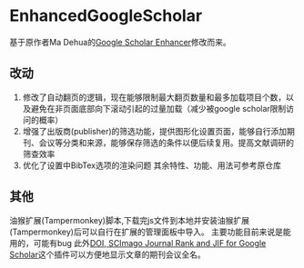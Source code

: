 # EnhancedGoogleScholar
基于原作者Ma Dehua的[Google Scholar Enhancer](https://greasyfork.org/zh-CN/scripts/511179-google-scholar-enhancer "Greasy Fork仓库链接")修改而来。
## 改动
1. 修改了自动翻页的逻辑，现在能够限制最大翻页数量和最多加载项目个数，以及避免在非页面底部向下滚动引起的过量加载（减少被google scholar限制访问的概率）
2. 增强了出版商(publisher)的筛选功能，提供图形化设置页面，能够自行添加期刊、会议等分类和来源，能够保存筛选的条件以便后续复用。提高文献调研的筛查效率
3. 优化了设置中BibTex选项的渲染问题
其余特性、功能、用法可参考原仓库

## 其他
油猴扩展(Tampermonkey)脚本,下载完js文件到本地并安装油猴扩展(Tampermonkey)后可以自行在扩展的管理面板中导入。
主要功能目前来说是能用的，可能有bug
此外[DOI, SCImago Journal Rank and JIF for Google Scholar](https://greasyfork.org/zh-CN/scripts/536204-doi-scimago-journal-rank-and-jif-for-google-scholar "Greasy Fork仓库链接")这个插件可以方便地显示文章的期刊会议全名。
